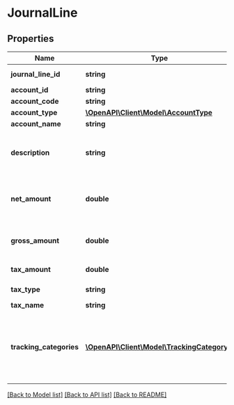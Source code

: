 # JournalLine

## Properties
Name | Type | Description | Notes
------------ | ------------- | ------------- | -------------
**journal_line_id** | **string** | Xero identifier for Journal | [optional] 
**account_id** | **string** | See Accounts | [optional] 
**account_code** | **string** | See Accounts | [optional] 
**account_type** | [**\OpenAPI\Client\Model\AccountType**](AccountType.md) |  | [optional] 
**account_name** | **string** | See AccountCodes | [optional] 
**description** | **string** | The description from the source transaction line item. Only returned if populated. | [optional] 
**net_amount** | **double** | Net amount of journal line. This will be a positive value for a debit and negative for a credit | [optional] 
**gross_amount** | **double** | Gross amount of journal line (NetAmount + TaxAmount). | [optional] 
**tax_amount** | **double** | Total tax on a journal line | [optional] 
**tax_type** | **string** | The tax type from TaxRates | [optional] 
**tax_name** | **string** | see TaxRates | [optional] 
**tracking_categories** | [**\OpenAPI\Client\Model\TrackingCategory[]**](TrackingCategory.md) | Optional Tracking Category – see Tracking. Any JournalLine can have a maximum of 2 &lt;TrackingCategory&gt; elements. | [optional] 

[[Back to Model list]](../README.md#documentation-for-models) [[Back to API list]](../README.md#documentation-for-api-endpoints) [[Back to README]](../README.md)


